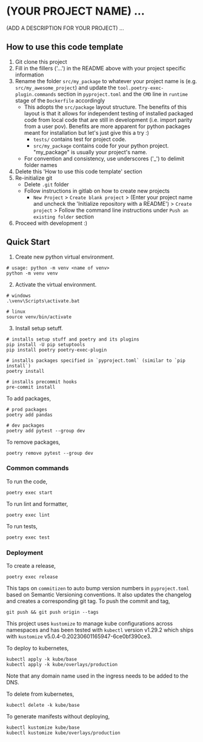# (YOUR PROJECT NAME) ...

(ADD A DESCRIPTION FOR YOUR PROJECT) ...

## How to use this code template
1. Git clone this project
2. Fill in the fillers ('...') in the README above with your project specific information
3. Rename the folder `src/my_package` to whatever your project name is (e.g. `src/my_awesome_project`) and update the `tool.poetry-exec-plugin.commands` section in `pyproject.toml` and the `CMD` line in `runtime` stage of the `Dockerfile` accordingly
    - This adopts the `src/package` layout structure. The benefits of this layout is that it allows for independent testing of installed packaged code from local code that are still in development (i.e. import parity from a user pov). Benefits are more apparent for python packages meant for installation but let's just give this a try :)
        - `tests/` contains test for project code.
        - `src/my_package` contains code for your python project. "my_package" is usually your project's name.
    - For convention and consistency, use underscores ('_') to delimit folder names
4. Delete this 'How to use this code template' section
5. Re-initialize git
    - Delete `.git` folder
    - Follow instructions in gitlab on how to create new projects
        - `New Project` > `Create blank project` > (Enter your project name and uncheck the 'Initialize repository with a README') > `Create project` > Follow the command line instructions under `Push an existing folder` section
6. Proceed with development :)

## Quick Start
1. Create new python virtual environment.
```
# usage: python -m venv <name of venv>
python -m venv venv
```
2. Activate the virtual environment.

```
# windows
.\venv\Scripts\activate.bat

# linux
source venv/bin/activate
```

3. Install setup setuff.
```
# installs setup stuff and poetry and its plugins
pip install -U pip setuptools
pip install poetry poetry-exec-plugin

# installs packages specified in `pyproject.toml` (similar to `pip install`)
poetry install

# installs precommit hooks
pre-commit install
```

To add packages,
```
# prod packages
poetry add pandas

# dev packages
poetry add pytest --group dev
```

To remove packages,
```
poetry remove pytest --group dev
```

### Common commands
To run the code,
```
poetry exec start
```

To run lint and formatter,
```
poetry exec lint
```

To run tests,
```
poetry exec test
```

### Deployment
To create a release,
```
poetry exec release
```
This taps on `commitizen` to auto bump version numbers in `pyproject.toml` based on Semantic Versioning conventions. It also updates the changelog and creates a corresponding git tag. To push the commit and tag,
```
git push && git push origin --tags
```

This project uses `kustomize` to manage kube configurations across namespaces and has been tested with `kubectl` version v1.29.2 which ships with `kustomize` v5.0.4-0.20230601165947-6ce0bf390ce3.

To deploy to kubernetes,
```
kubectl apply -k kube/base
kubectl apply -k kube/overlays/production
```
Note that any domain name used in the ingress needs to be added to the DNS.

To delete from kubernetes,
```
kubectl delete -k kube/base
```

To generate manifests without deploying,
```
kubectl kustomize kube/base
kubectl kustomize kube/overlays/production
```